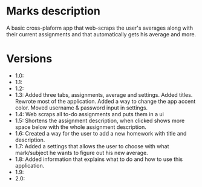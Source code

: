 # Marks description
A basic cross-plaform app that web-scraps the user's averages along with their current assignments and that automatically gets his average and more.

# Versions
- 1.0: 
- 1.1:
- 1.2:
- 1.3: Added three tabs, assignments, average and settings. Added titles. Rewrote most of the application. Added a way to change the app accent color. Moved username & password input in settings.
- 1.4: Web scraps all to-do assignments and puts them in a ui
- 1.5: Shortens the assignment description, when clicked shows more space below with the whole assignment description.
- 1.6: Created a way for the user to add a new homework with title and description.
- 1.7: Added a settings that allows the user to choose with what mark/subject he wants to figure out his new average.
- 1.8: Added information that explains what to do and how to use this application.
- 1.9:
- 2.0: